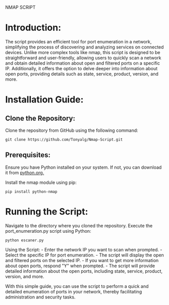 <tytle>NMAP SCRIPT</tytle>
<h1>Introduction:</h1>

<p>The script provides an efficient tool for port enumeration in a network, simplifying the process of discovering and analyzing services on connected devices. Unlike more complex tools like nmap, this script is designed to be straightforward and user-friendly, allowing users to quickly scan a network and obtain detailed information about open and filtered ports on a specific IP. Additionally, it offers the option to delve deeper into information about open ports, providing details such as state, service, product, version, and more.</p>
<h1>Installation Guide:</h1>

<h2>Clone the Repository:</h2>
<p>Clone the repository from GitHub using the following command:</p>

    git clone https://github.com/Tonyalg/Nmap-Script.git

<h2>Prerequisites:</h2>

<p>Ensure you have Python installed on your system. If not, you can download it from <a href="https://www.python.org/">python.org.</a></p>
<p>Install the nmap module using pip:</p>

    pip install python-nmap

<h1>Running the Script:</h1>

Navigate to the directory where you cloned the repository.
Execute the port_enumeration.py script using Python:

    python escaner.py

<p>Using the Script:
  -  Enter the network IP you want to scan when prompted.
  -  Select the specific IP for port enumeration.
  -  The script will display the open and filtered ports on the selected IP.
  -  If you want to get more information about open ports, respond "Y" when prompted.
  -  The script will provide detailed information about the open ports, including state, service, product, version, and more.</p>

<p>With this simple guide, you can use the script to perform a quick and detailed enumeration of ports in your network, thereby facilitating administration and security tasks.</p>
